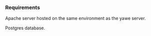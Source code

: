 ### Requirements
Apache server hosted on the same environment as the yawe server.

Postgres database.
